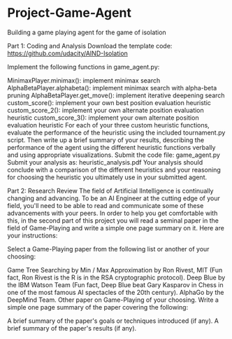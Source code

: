 # Project-Game-Agent

Building a game playing agent for the game of isolation

Part 1: Coding and Analysis
Download the template code:
https://github.com/udacity/AIND-Isolation

Implement the following functions in game_agent.py:

MinimaxPlayer.minimax(): implement minimax search
AlphaBetaPlayer.alphabeta(): implement minimax search with alpha-beta pruning
AlphaBetaPlayer.get_move(): implement iterative deepening search
custom_score(): implement your own best position evaluation heuristic
custom_score_2(): implement your own alternate position evaluation heuristic
custom_score_3(): implement your own alternate position evaluation heuristic
For each of your three custom heuristic functions, evaluate the performance of the heuristic using the included tournament.py script. Then write up a brief summary of your results, describing the performance of the agent using the different heuristic functions verbally and using appropriate visualizations.
Submit the code file: game_agent.py
Submit your analysis as: heuristic_analysis.pdf
Your analysis should conclude with a comparison of the different heuristics and your reasoning for choosing the heuristic you ultimately use in your submitted agent.



Part 2: Research Review
The field of Artificial lIntelligence is continually changing and advancing. To be an AI Engineer at the cutting edge of your field, you'll need to be able to read and communicate some of these advancements with your peers. In order to help you get comfortable with this, in the second part of this project you will read a seminal paper in the field of Game-Playing and write a simple one page summary on it. Here are your instructions:

Select a Game-Playing paper from the following list or another of your choosing:

Game Tree Searching by Min / Max Approximation by Ron Rivest, MIT (Fun fact, Ron Rivest is the R is in the RSA cryptographic protocol).
Deep Blue by the IBM Watson Team (Fun fact, Deep Blue beat Gary Kasparov in Chess in one of the most famous AI spectacles of the 20th century).
AlphaGo by the DeepMind Team.
Other paper on Game-Playing of your choosing.
Write a simple one page summary of the paper covering the following:

A brief summary of the paper's goals or techniques introduced (if any).
A brief summary of the paper's results (if any).
